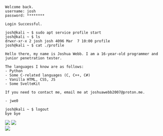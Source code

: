 ```shell
Welcome back.
username: josh
password: ********

Login Successful.

josh@kali ~ $ sudo apt service profile start
josh@kali ~ $ ls
drwxr-xr-x 2 josh josh 4096 Mar  7 10:00 profile
josh@kali ~ $ cat ./profile

Hello there, my name is Joshua Webb. I am a 16-year-old programmer and junior penetration tester.

The languages I know are as follows:
- Python
- Some C-related languages (C, C++, C#)
- Vanilla HTML, CSS, JS
- Some SvelteKit

If you need to contact me, email me at joshuawebb2007@proton.me.

- jwe0

josh@kali ~ $ logout
bye bye
```
![](https://github-readme-stats.vercel.app/api?username=jwe0&theme=dark&hide_border=false&include_all_commits=false&count_private=false)
![](https://github-readme-stats.vercel.app/api/top-langs/?username=jwe0&theme=dark&hide_border=false&include_all_commits=false&count_private=false&layout=compact)<br>
![](https://komarev.com/ghpvc/?username=jwe0&color=ff69b4&style=for-the-badge&label=My+bands)

